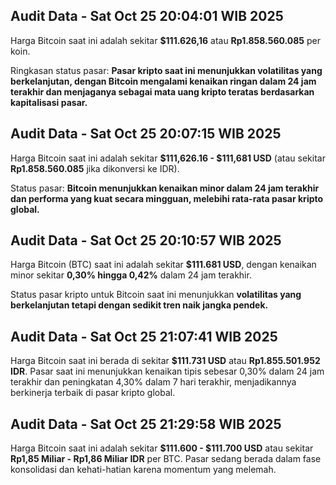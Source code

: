 

## Audit Data - Sat Oct 25 20:04:01 WIB 2025
Harga Bitcoin saat ini adalah sekitar **$111.626,16** atau **Rp1.858.560.085** per koin.

Ringkasan status pasar: **Pasar kripto saat ini menunjukkan volatilitas yang berkelanjutan, dengan Bitcoin mengalami kenaikan ringan dalam 24 jam terakhir dan menjaganya sebagai mata uang kripto teratas berdasarkan kapitalisasi pasar.**

## Audit Data - Sat Oct 25 20:07:15 WIB 2025
Harga Bitcoin saat ini adalah sekitar **$111,626.16 - $111,681 USD** (atau sekitar **Rp1.858.560.085** jika dikonversi ke IDR).

Status pasar: **Bitcoin menunjukkan kenaikan minor dalam 24 jam terakhir dan performa yang kuat secara mingguan, melebihi rata-rata pasar kripto global.**

## Audit Data - Sat Oct 25 20:10:57 WIB 2025
Harga Bitcoin (BTC) saat ini adalah sekitar **$111.681 USD**, dengan kenaikan minor sekitar **0,30% hingga 0,42%** dalam 24 jam terakhir.

Status pasar kripto untuk Bitcoin saat ini menunjukkan **volatilitas yang berkelanjutan tetapi dengan sedikit tren naik jangka pendek.**

## Audit Data - Sat Oct 25 21:07:41 WIB 2025
Harga Bitcoin saat ini berada di sekitar **\$111.731 USD** atau **Rp1.855.501.952 IDR**. Pasar saat ini menunjukkan kenaikan tipis sebesar 0,30% dalam 24 jam terakhir dan peningkatan 4,30% dalam 7 hari terakhir, menjadikannya berkinerja terbaik di pasar kripto global.

## Audit Data - Sat Oct 25 21:29:58 WIB 2025
Harga Bitcoin saat ini adalah sekitar **$111.600 - $111.700 USD** atau sekitar **Rp1,85 Miliar - Rp1,86 Miliar IDR** per BTC. Pasar sedang berada dalam fase konsolidasi dan kehati-hatian karena momentum yang melemah.